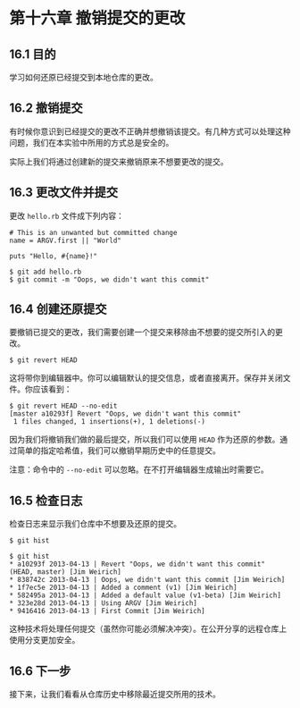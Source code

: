# 第十六章 撤销提交的更改

## 16.1 目的

学习如何还原已经提交到本地仓库的更改。

## 16.2 撤销提交

有时候你意识到已经提交的更改不正确并想撤销该提交。有几种方式可以处理这种问题，我们在本实验中所用的方式总是安全的。

实际上我们将通过创建新的提交来撤销原来不想要更改的提交。

## 16.3 更改文件并提交

更改 `hello.rb` 文件成下列内容：

```
# This is an unwanted but committed change
name = ARGV.first || "World"

puts "Hello, #{name}!"
```

```
$ git add hello.rb
$ git commit -m "Oops, we didn't want this commit"
```

## 16.4 创建还原提交

要撤销已提交的更改，我们需要创建一个提交来移除由不想要的提交所引入的更改。

```
$ git revert HEAD
```

这将带你到编辑器中。你可以编辑默认的提交信息，或者直接离开。保存并关闭文件。你应该看到：

```
$ git revert HEAD --no-edit
[master a10293f] Revert "Oops, we didn't want this commit"
 1 files changed, 1 insertions(+), 1 deletions(-)
```

因为我们将撤销我们做的最后提交，所以我们可以使用 `HEAD` 作为还原的参数。通过简单的指定哈希值，我们可以撤销早期历史中的任意提交。

注意：命令中的 `--no-edit` 可以忽略。在不打开编辑器生成输出时需要它。

## 16.5 检查日志

检查日志来显示我们仓库中不想要及还原的提交。

```
$ git hist
```

```
$ git hist
* a10293f 2013-04-13 | Revert "Oops, we didn't want this commit"
(HEAD, master) [Jim Weirich]
* 838742c 2013-04-13 | Oops, we didn't want this commit [Jim Weirich]
* 1f7ec5e 2013-04-13 | Added a comment (v1) [Jim Weirich]
* 582495a 2013-04-13 | Added a default value (v1-beta) [Jim Weirich]
* 323e28d 2013-04-13 | Using ARGV [Jim Weirich]
* 9416416 2013-04-13 | First Commit [Jim Weirich]
```

这种技术将处理任何提交（虽然你可能必须解决冲突）。在公开分享的远程仓库上使用分支更加安全。

## 16.6 下一步

接下来，让我们看看从仓库历史中移除最近提交所用的技术。